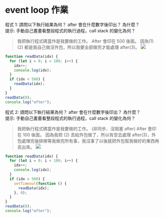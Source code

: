 # event loop 作業

程式 1: 請問以下執行結果為何？ after 會在什麼數字後印出？ 為什麼？  
提示: 手動自己畫畫看整段程式的執行過程，call stack 的變化為何？

> 我把執行程式碼當作是我要做的工作。
> After 會印在 500 後面。
> 因為(1) (2) 都是我自己做沒外包，所以我要全部做完才能處理 after(3)。
> ![](https://i.imgur.com/4UkSyhr.png)

```javascript
function readData(idx) {
  for (let i = 0; i < 100; i++) {
    idx++;
    console.log(idx);
  }
  if (idx < 500) {
    readData(idx);
  }
}
readData(0);
console.log("after");
```

程式 2: 請問以下執行結果為何？ after 會在什麼數字後印出？ 為什麼？  
提示: 手動自己畫畫看整段程式的執行過程，call stack 的變化為何？

> 我把執行程式碼當作是我要做的工作。
> (非同步、沒阻塞 after)
> After 會印在 100 後面。
> 因為我把 (2) 丟給外包做了，所以有空去處理 after(3)，外包處理完後排隊等我做完所有事，我沒事了以後就把外包幫我做好的東西再丟出來。
> ![](https://i.imgur.com/7JWRIhd.jpg)

```javascript
function readData(idx) {
  for (let i = 0; i < 100; i++) {
    idx++;
    console.log(idx);
  }
  if (idx < 500) {
    setTimeout(function () {
      readData(idx);
    }, 0);
  }
}
readData(0);
console.log("after");
```
